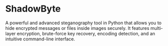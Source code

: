 # ShadowByte
A powerful and advanced steganography tool in Python that allows you to hide encrypted messages or files inside images securely. It features multi-layer encryption, brute-force key recovery, encoding detection, and an intuitive command-line interface.
